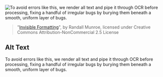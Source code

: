 ![To avoid errors like this, we render all text and pipe it through OCR before processing, fixing a handful of irregular bugs by burying them beneath a smooth, uniform layer of bugs.](https://imgs.xkcd.com/comics/invisible_formatting.png)
> "[Invisible Formatting](https://xkcd.com/2109/)", by Randall Munroe, licensed under Creative Commons Attribution-NonCommercial 2.5 License

## Alt Text
To avoid errors like this, we render all text and pipe it through OCR before processing, fixing a handful of irregular bugs by burying them beneath a smooth, uniform layer of bugs.
